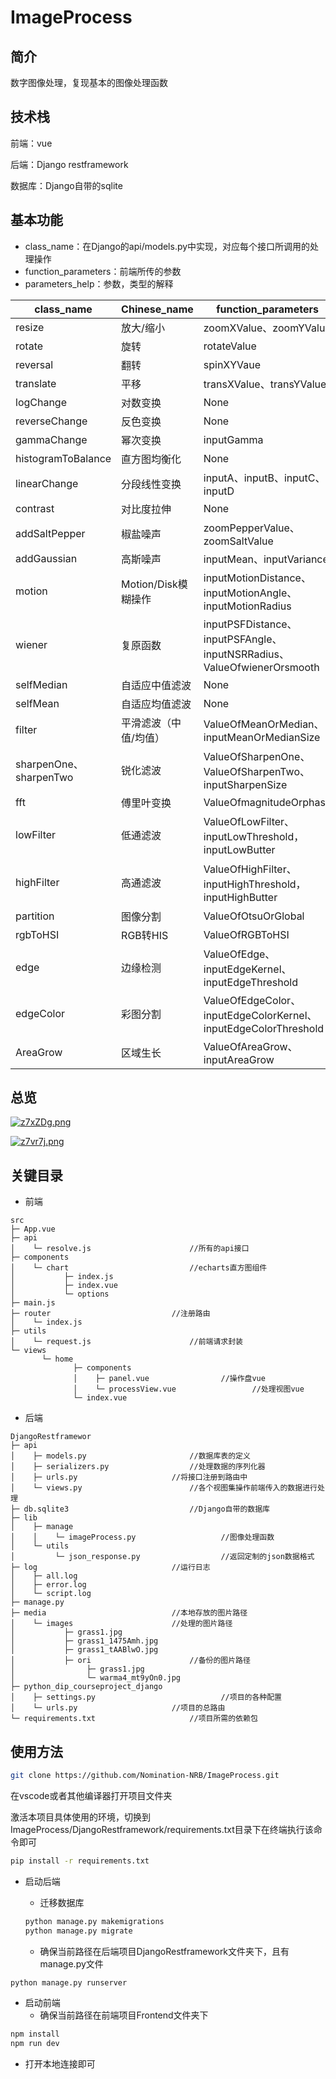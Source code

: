 # ImageProcess
## 简介

数字图像处理，复现基本的图像处理函数

## 技术栈

前端：vue

后端：Django restframework

数据库：Django自带的sqlite

## 基本功能

- class_name：在Django的api/models.py中实现，对应每个接口所调用的处理操作
- function_parameters：前端所传的参数
- parameters_help：参数，类型的解释

| class_name             | Chinese_name          | function_parameters                                          | parameters_help                                              |
| ---------------------- | --------------------- | ------------------------------------------------------------ | ------------------------------------------------------------ |
| resize                 | 放大/缩小             | zoomXValue、zoomYValue                                       | x,y轴变化倍率                                                |
| rotate                 | 旋转                  | rotateValue                                                  | 角度（-180到180）                                             |
| reversal               | 翻转                  | spinXYVaue                                                   | 翻转，字符串（X/Y）                                          |
| translate              | 平移                  | transXValue、transYValue                                     | x,y轴偏移（%）                                               |
| logChange              | 对数变换              | None                                                         | None                                                         |
| reverseChange          | 反色变换              | None                                                         | None                                                         |
| gammaChange            | 幂次变换              | inputGamma                                                   | 数值（0到10）                                                 |
| histogramToBalance     | 直方图均衡化          | None                                                         | None                                                         |
| linearChange           | 分段线性变换          | inputA、inputB、inputC、inputD                               | 数值（0到255）                                                |
| contrast               | 对比度拉伸            | None                                                         | None                                                         |
| addSaltPepper          | 椒盐噪声              | zoomPepperValue、zoomSaltValue                               | 数值比例（0.001到1）                                          |
| addGaussian            | 高斯噪声              | inputMean、inputVariance                                     | 数值（0到1）                                                  |
| motion                 | Motion/Disk模糊操作   | inputMotionDistance、inputMotionAngle、inputMotionRadius     | 距离（0到255）角度（0到360）                                   |
| wiener                 | 复原函数              | inputPSFDistance、inputPSFAngle、inputNSRRadius、ValueOfwienerOrsmooth | 数值，数值，数值，字符串（wiener/smooth）                    |
| selfMedian             | 自适应中值滤波        | None                                                         | None                                                         |
| selfMean               | 自适应均值滤波        | None                                                         | None                                                         |
| filter                 | 平滑滤波（中值/均值） | ValueOfMeanOrMedian、inputMeanOrMedianSize                   | 字符串（mean/median）数值（0到10）                            |
| sharpenOne、sharpenTwo | 锐化滤波              | ValueOfSharpenOne、ValueOfSharpenTwo、inputSharpenSize       | 字符串（Roberts/Prewitt）字符串（Sobel/LoG/Laplace）数值（0到10） |
| fft                    | 傅里叶变换            | ValueOfmagnitudeOrphase                                      | 字符串（magnitude/phase）                                    |
| lowFilter              | 低通滤波              | ValueOfLowFilter、inputLowThreshold，inputLowButter          | 字符串（ideal/butterworth/gaussian）数值（0到200）数值（0到200） |
| highFilter             | 高通滤波              | ValueOfHighFilter、inputHighThreshold，inputHighButter       | 字符串（idealHigh/butterworthHigh/gaussianHigh）数值（0到200）数值（0到200） |
| partition              | 图像分割              | ValueOfOtsuOrGlobal                                          | 字符串（Otsu/Global）                                        |
| rgbToHSI               | RGB转HIS              | ValueOfRGBToHSI                                              | 字符串（H/S/I/HSI）                                          |
| edge                   | 边缘检测              | ValueOfEdge、inputEdgeKernel、inputEdgeThreshold             | 字符串（Sobel/LoG/Laplace）数值、数值                        |
| edgeColor              | 彩图分割              | ValueOfEdgeColor、inputEdgeColorKernel、inputEdgeColorThreshold | 字符串（Sobel/LoG/Laplace）数值、数值                        |
| AreaGrow               | 区域生长              | ValueOfAreaGrow、inputAreaGrow                               | 字符串（AreaGrow）数值                                       |

## 总览

[![z7xZDg.png](https://s1.ax1x.com/2022/12/16/z7xZDg.png)](https://imgse.com/i/z7xZDg)

[![z7vr7j.png](https://s1.ax1x.com/2022/12/16/z7vr7j.png)](https://imgse.com/i/z7vr7j)

## 关键目录

- 前端

```
src
├─ App.vue
├─ api
│    └─ resolve.js						//所有的api接口
├─ components
│    └─ chart							//echarts直方图组件
│           ├─ index.js
│           ├─ index.vue
│           └─ options
├─ main.js
├─ router							//注册路由
│    └─ index.js
├─ utils
│    └─ request.js						//前端请求封装
└─ views
       └─ home
              ├─ components
              │    ├─ panel.vue			       //操作盘vue
              │    └─ processView.vue	              //处理视图vue
              └─ index.vue
```



- 后端

```
DjangoRestframewor
├─ api
│    ├─ models.py						//数据库表的定义
│    ├─ serializers.py					//处理数据的序列化器
│    ├─ urls.py						//将接口注册到路由中
│    └─ views.py						//各个视图集操作前端传入的数据进行处理
├─ db.sqlite3							//Django自带的数据库
├─ lib
│    ├─ manage
│    │    └─ imageProcess.py			       //图像处理函数
│    └─ utils
│         └─ json_response.py			       //返回定制的json数据格式
├─ log								//运行日志
│    ├─ all.log
│    ├─ error.log
│    └─ script.log
├─ manage.py
├─ media							//本地存放的图片路径
│    └─ images						//处理的图片路径
│           ├─ grass1.jpg
│           ├─ grass1_1475Amh.jpg
│           ├─ grass1_tAABlwO.jpg
│           ├─ ori						//备份的图片路径
│                ├─ grass1.jpg
│                └─ warma4_mt9yOn0.jpg
├─ python_dip_courseproject_django
│    ├─ settings.py 					       //项目的各种配置
│    └─ urls.py						//项目的总路由
└─ requirements.txt						//项目所需的依赖包
```



## 使用方法

```bash
git clone https://github.com/Nomination-NRB/ImageProcess.git
```

在vscode或者其他编译器打开项目文件夹

激活本项目具体使用的环境，切换到ImageProcess/DjangoRestframework/requirements.txt目录下在终端执行该命令即可

```bash
pip install -r requirements.txt
```

- 启动后端

  - 迁移数据库

  ```bash
  python manage.py makemigrations
  python manage.py migrate
  ```

  - 确保当前路径在后端项目DjangoRestframework文件夹下，且有manage.py文件

```bash
python manage.py runserver
```

- 启动前端
  - 确保当前路径在前端项目Frontend文件夹下

```bash
npm install
npm run dev
```

- 打开本地连接即可
